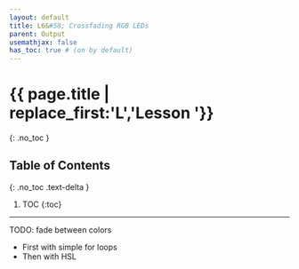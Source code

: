 ```yaml
---
layout: default
title: L6&#58; Crossfading RGB LEDs
parent: Output
usemathjax: false
has_toc: true # (on by default)
---
```

# {{ page.title | replace_first:'L','Lesson '}}
{: .no_toc }

## Table of Contents
{: .no_toc .text-delta }

1. TOC
{:toc}
---

TODO: fade between colors
- First with simple for loops
- Then with HSL